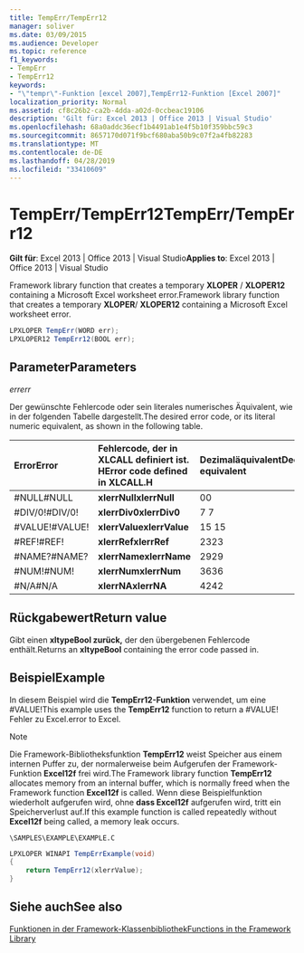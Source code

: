 ```yaml
---
title: TempErr/TempErr12
manager: soliver
ms.date: 03/09/2015
ms.audience: Developer
ms.topic: reference
f1_keywords:
- TempErr
- TempErr12
keywords:
- "\"tempr\"-Funktion [excel 2007],TempErr12-Funktion [Excel 2007]"
localization_priority: Normal
ms.assetid: cf8c26b2-ca2b-4dda-a02d-0ccbeac19106
description: 'Gilt für: Excel 2013 | Office 2013 | Visual Studio'
ms.openlocfilehash: 68a0addc36ecf1b4491ab1e4f5b10f359bbc59c3
ms.sourcegitcommit: 8657170d071f9bcf680aba50b9c07f2a4fb82283
ms.translationtype: MT
ms.contentlocale: de-DE
ms.lasthandoff: 04/28/2019
ms.locfileid: "33410609"
---
```

# <a name="temperrtemperr12"></a><span data-ttu-id="192ab-104">TempErr/TempErr12</span><span class="sxs-lookup"><span data-stu-id="192ab-104">TempErr/TempErr12</span></span>

 <span data-ttu-id="192ab-105">**Gilt für**: Excel 2013 | Office 2013 | Visual Studio</span><span class="sxs-lookup"><span data-stu-id="192ab-105">**Applies to**: Excel 2013 | Office 2013 | Visual Studio</span></span> 
  
<span data-ttu-id="192ab-106">Framework library function that creates a temporary **XLOPER** /  **XLOPER12** containing a Microsoft Excel worksheet error.</span><span class="sxs-lookup"><span data-stu-id="192ab-106">Framework library function that creates a temporary **XLOPER**/ **XLOPER12** containing a Microsoft Excel worksheet error.</span></span> 
  
```cs
LPXLOPER TempErr(WORD err);
LPXLOPER12 TempErr12(BOOL err);
```

## <a name="parameters"></a><span data-ttu-id="192ab-107">Parameter</span><span class="sxs-lookup"><span data-stu-id="192ab-107">Parameters</span></span>

 <span data-ttu-id="192ab-108">_err_</span><span class="sxs-lookup"><span data-stu-id="192ab-108">_err_</span></span>
  
<span data-ttu-id="192ab-109">Der gewünschte Fehlercode oder sein literales numerisches Äquivalent, wie in der folgenden Tabelle dargestellt.</span><span class="sxs-lookup"><span data-stu-id="192ab-109">The desired error code, or its literal numeric equivalent, as shown in the following table.</span></span>
  
|<span data-ttu-id="192ab-110">**Error**</span><span class="sxs-lookup"><span data-stu-id="192ab-110">**Error**</span></span>|<span data-ttu-id="192ab-111">**Fehlercode, der in XLCALL definiert ist. H**</span><span class="sxs-lookup"><span data-stu-id="192ab-111">**Error code defined in XLCALL.H**</span></span>|<span data-ttu-id="192ab-112">**Dezimaläquivalent**</span><span class="sxs-lookup"><span data-stu-id="192ab-112">**Decimal equivalent**</span></span>|
|:-----|:-----|:-----|
|<span data-ttu-id="192ab-113">#NULL</span><span class="sxs-lookup"><span data-stu-id="192ab-113">#NULL</span></span>  <br/> |<span data-ttu-id="192ab-114">**xlerrNull**</span><span class="sxs-lookup"><span data-stu-id="192ab-114">**xlerrNull**</span></span> <br/> |<span data-ttu-id="192ab-115">0</span><span class="sxs-lookup"><span data-stu-id="192ab-115">0</span></span>  <br/> |
|<span data-ttu-id="192ab-116">#DIV/0!</span><span class="sxs-lookup"><span data-stu-id="192ab-116">#DIV/0!</span></span>  <br/> |<span data-ttu-id="192ab-117">**xlerrDiv0**</span><span class="sxs-lookup"><span data-stu-id="192ab-117">**xlerrDiv0**</span></span> <br/> |<span data-ttu-id="192ab-118">7 </span><span class="sxs-lookup"><span data-stu-id="192ab-118">7</span></span>  <br/> |
|<span data-ttu-id="192ab-119">#VALUE!</span><span class="sxs-lookup"><span data-stu-id="192ab-119">#VALUE!</span></span>  <br/> |<span data-ttu-id="192ab-120">**xlerrValue**</span><span class="sxs-lookup"><span data-stu-id="192ab-120">**xlerrValue**</span></span> <br/> |<span data-ttu-id="192ab-121">15 </span><span class="sxs-lookup"><span data-stu-id="192ab-121">15</span></span>  <br/> |
|<span data-ttu-id="192ab-122">#REF!</span><span class="sxs-lookup"><span data-stu-id="192ab-122">#REF!</span></span>  <br/> |<span data-ttu-id="192ab-123">**xlerrRef**</span><span class="sxs-lookup"><span data-stu-id="192ab-123">**xlerrRef**</span></span> <br/> |<span data-ttu-id="192ab-124">23</span><span class="sxs-lookup"><span data-stu-id="192ab-124">23</span></span>  <br/> |
|<span data-ttu-id="192ab-125">#NAME?</span><span class="sxs-lookup"><span data-stu-id="192ab-125">#NAME?</span></span>  <br/> |<span data-ttu-id="192ab-126">**xlerrName**</span><span class="sxs-lookup"><span data-stu-id="192ab-126">**xlerrName**</span></span> <br/> |<span data-ttu-id="192ab-127">29</span><span class="sxs-lookup"><span data-stu-id="192ab-127">29</span></span>  <br/> |
|<span data-ttu-id="192ab-128">#NUM!</span><span class="sxs-lookup"><span data-stu-id="192ab-128">#NUM!</span></span>  <br/> |<span data-ttu-id="192ab-129">**xlerrNum**</span><span class="sxs-lookup"><span data-stu-id="192ab-129">**xlerrNum**</span></span> <br/> |<span data-ttu-id="192ab-130">36</span><span class="sxs-lookup"><span data-stu-id="192ab-130">36</span></span>  <br/> |
|<span data-ttu-id="192ab-131">#N/A</span><span class="sxs-lookup"><span data-stu-id="192ab-131">#N/A</span></span>  <br/> |<span data-ttu-id="192ab-132">**xlerrNA**</span><span class="sxs-lookup"><span data-stu-id="192ab-132">**xlerrNA**</span></span> <br/> |<span data-ttu-id="192ab-133">42</span><span class="sxs-lookup"><span data-stu-id="192ab-133">42</span></span>  <br/> |
   
## <a name="return-value"></a><span data-ttu-id="192ab-134">Rückgabewert</span><span class="sxs-lookup"><span data-stu-id="192ab-134">Return value</span></span>

<span data-ttu-id="192ab-135">Gibt einen **xltypeBool zurück,** der den übergebenen Fehlercode enthält.</span><span class="sxs-lookup"><span data-stu-id="192ab-135">Returns an **xltypeBool** containing the error code passed in.</span></span> 
  
## <a name="example"></a><span data-ttu-id="192ab-136">Beispiel</span><span class="sxs-lookup"><span data-stu-id="192ab-136">Example</span></span>

<span data-ttu-id="192ab-137">In diesem Beispiel wird die **TempErr12-Funktion** verwendet, um eine #VALUE!</span><span class="sxs-lookup"><span data-stu-id="192ab-137">This example uses the **TempErr12** function to return a #VALUE!</span></span> <span data-ttu-id="192ab-138">Fehler zu Excel.</span><span class="sxs-lookup"><span data-stu-id="192ab-138">error to Excel.</span></span> 
  
> [!NOTE]
> <span data-ttu-id="192ab-139">Die Framework-Bibliotheksfunktion **TempErr12** weist Speicher aus einem internen Puffer zu, der normalerweise beim Aufgerufen der Framework-Funktion **Excel12f** frei wird.</span><span class="sxs-lookup"><span data-stu-id="192ab-139">The Framework library function **TempErr12** allocates memory from an internal buffer, which is normally freed when the Framework function **Excel12f** is called.</span></span> <span data-ttu-id="192ab-140">Wenn diese Beispielfunktion wiederholt aufgerufen wird, ohne **dass Excel12f** aufgerufen wird, tritt ein Speicherverlust auf.</span><span class="sxs-lookup"><span data-stu-id="192ab-140">If this example function is called repeatedly without **Excel12f** being called, a memory leak occurs.</span></span> 
  
 `\SAMPLES\EXAMPLE\EXAMPLE.C`
  
```cs
LPXLOPER WINAPI TempErrExample(void)
{
    return TempErr12(xlerrValue);
}
```

## <a name="see-also"></a><span data-ttu-id="192ab-141">Siehe auch</span><span class="sxs-lookup"><span data-stu-id="192ab-141">See also</span></span>



[<span data-ttu-id="192ab-142">Funktionen in der Framework-Klassenbibliothek</span><span class="sxs-lookup"><span data-stu-id="192ab-142">Functions in the Framework Library</span></span>](functions-in-the-framework-library.md)

